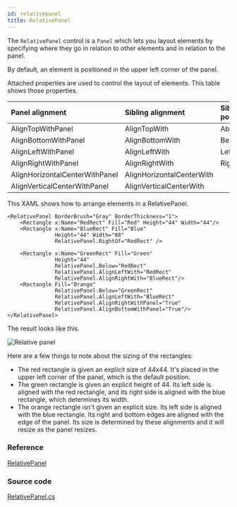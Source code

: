```yaml
---
id: relativepanel
title: RelativePanel
---
```


The `RelativePanel` control is a `Panel` which lets you layout elements by specifying where they go in relation to other elements and in relation to the panel.

By default, an element is positioned in the upper left corner of the panel.

Attached properties are used to control the layout of elements. This table shows those properties.

| Panel alignment | Sibling alignment | Sibling position |
| :--- | :--- | :--- |
| AlignTopWithPanel | AlignTopWith | Above |
| AlignBottomWithPanel | AlignBottomWith | Below |
| AlignLeftWithPanel | AlignLeftWith | LeftOf |
| AlignRightWithPanel | AlignRightWith | RightOf |
| AlignHorizontalCenterWithPanel | AlignHorizontalCenterWith |  |
| AlignVerticalCenterWithPanel | AlignVerticalCenterWith |  |

This XAML shows how to arrange elements in a RelativePanel.

```markup
<RelativePanel BorderBrush="Gray" BorderThickness="1">
    <Rectangle x:Name="RedRect" Fill="Red" Height="44" Width="44"/>
    <Rectangle x:Name="BlueRect" Fill="Blue"
               Height="44" Width="88"
               RelativePanel.RightOf="RedRect" />

    <Rectangle x:Name="GreenRect" Fill="Green" 
               Height="44"
               RelativePanel.Below="RedRect" 
               RelativePanel.AlignLeftWith="RedRect" 
               RelativePanel.AlignRightWith="BlueRect"/>
    <Rectangle Fill="Orange"
               RelativePanel.Below="GreenRect" 
               RelativePanel.AlignLeftWith="BlueRect" 
               RelativePanel.AlignRightWithPanel="True"
               RelativePanel.AlignBottomWithPanel="True"/>
</RelativePanel>
```

The result looks like this.

  <div style={{textAlign: 'center'}}>
    <img src="/img/controls/relativepanel/layout-panel-relative-panel.png" alt="Relative panel" />
  </div>

Here are a few things to note about the sizing of the rectangles:

* The red rectangle is given an explicit size of 44x44. It's placed in the upper left corner of the panel, which is the default position.
* The green rectangle is given an explicit height of 44. Its left side is aligned with the red rectangle, and its right side is aligned with the blue rectangle, which determines its width.
* The orange rectangle isn't given an explicit size. Its left side is aligned with the blue rectangle. Its right and bottom edges are aligned with the edge of the panel. Its size is determined by these alignments and it will resize as the panel resizes.

### Reference

[RelativePanel](http://reference.avaloniaui.net/api/Avalonia.Controls/StackPanel/)

### Source code

[RelativePanel.cs](https://github.com/AvaloniaUI/Avalonia/blob/master/src/Avalonia.Controls/RelativePanel.cs)

